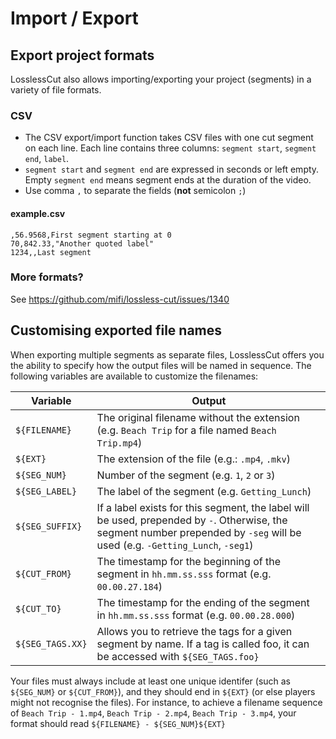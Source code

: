 # Import / Export

##  Export project formats

LosslessCut also allows importing/exporting your project (segments) in a variety of file formats.

### CSV

- The CSV export/import function takes CSV files with one cut segment on each line. Each line contains three columns: `segment start`, `segment end`, `label`.
- `segment start` and `segment end` are expressed in seconds or left empty. Empty `segment end` means segment ends at the duration of the video.
- Use comma `,` to separate the fields (**not** semicolon `;`)

#### example.csv
```csv
,56.9568,First segment starting at 0
70,842.33,"Another quoted label"
1234,,Last segment
```

### More formats?

See https://github.com/mifi/lossless-cut/issues/1340

## Customising exported file names

When exporting multiple segments as separate files, LosslessCut offers you the ability to specify how the output files will be named in sequence. The following variables are available to customize the filenames:

| Variable | Output |
| -------------- | - |
| `${FILENAME}` | The original filename without the extension (e.g. `Beach Trip` for a file named `Beach Trip.mp4`)
| `${EXT}` | The extension of the file (e.g.: `.mp4`, `.mkv`)
| `${SEG_NUM}` | Number of the segment (e.g. `1`, `2` or `3`)
| `${SEG_LABEL}` | The label of the segment (e.g. `Getting_Lunch`)
| `${SEG_SUFFIX}` | If a label exists for this segment, the label will be used, prepended by `-`. Otherwise, the segment number prepended by `-seg` will be used (e.g. `-Getting_Lunch`, `-seg1`)
| `${CUT_FROM}` | The timestamp for the beginning of the segment in `hh.mm.ss.sss` format (e.g. `00.00.27.184`)
| `${CUT_TO}` | The timestamp for the ending of the segment in `hh.mm.ss.sss` format (e.g. `00.00.28.000`)
| `${SEG_TAGS.XX}` | Allows you to retrieve the tags for a given segment by name. If a tag is called foo, it can be accessed with `${SEG_TAGS.foo}`

Your files must always include at least one unique identifer (such as `${SEG_NUM}` or `${CUT_FROM}`), and they should end in `${EXT}` (or else players might not recognise the files). For instance, to achieve a filename sequence of `Beach Trip - 1.mp4`, `Beach Trip - 2.mp4`, `Beach Trip - 3.mp4`, your format should read `${FILENAME} - ${SEG_NUM}${EXT}`
